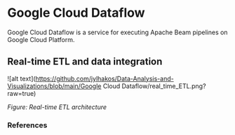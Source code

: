 # Google Cloud Dataflow

Google Cloud Dataflow is a service for executing Apache Beam pipelines on Google Cloud Platform.

## Real-time ETL and data integration

![alt text](https://github.com/jylhakos/Data-Analysis-and-Visualizations/blob/main/Google Cloud Dataflow/real_time_ETL.png?raw=true)

*Figure: Real-time ETL architecture*

### References

